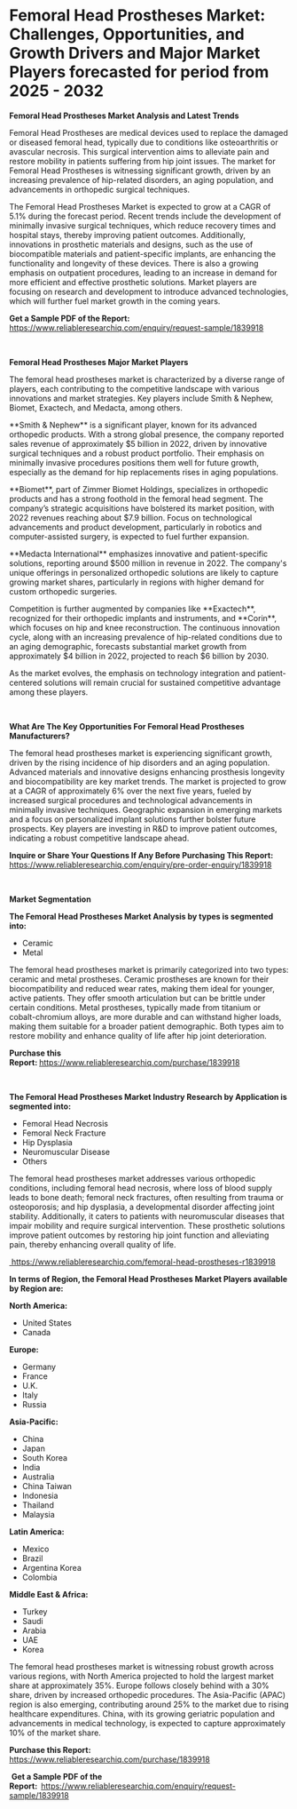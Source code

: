 <p><h1>Femoral Head Prostheses Market: Challenges, Opportunities, and Growth Drivers and Major Market Players forecasted for period from 2025 - 2032</h1></p><p><strong>Femoral Head Prostheses Market Analysis and Latest Trends</strong></p>
<p><p>Femoral Head Prostheses are medical devices used to replace the damaged or diseased femoral head, typically due to conditions like osteoarthritis or avascular necrosis. This surgical intervention aims to alleviate pain and restore mobility in patients suffering from hip joint issues. The market for Femoral Head Prostheses is witnessing significant growth, driven by an increasing prevalence of hip-related disorders, an aging population, and advancements in orthopedic surgical techniques.</p><p>The Femoral Head Prostheses Market is expected to grow at a CAGR of 5.1% during the forecast period. Recent trends include the development of minimally invasive surgical techniques, which reduce recovery times and hospital stays, thereby improving patient outcomes. Additionally, innovations in prosthetic materials and designs, such as the use of biocompatible materials and patient-specific implants, are enhancing the functionality and longevity of these devices. There is also a growing emphasis on outpatient procedures, leading to an increase in demand for more efficient and effective prosthetic solutions. Market players are focusing on research and development to introduce advanced technologies, which will further fuel market growth in the coming years.</p></p>
<p><strong>Get a Sample PDF of the Report:&nbsp;</strong> <a href="https://www.reliableresearchiq.com/enquiry/request-sample/1839918?utm_campaign=3112&utm_medium=2&utm_source=Github&utm_content=ia&utm_term=14042025&utm_id=femoral-head-prostheses">https://www.reliableresearchiq.com/enquiry/request-sample/1839918</a></p>
<p>&nbsp;</p>
<p><strong>Femoral Head Prostheses Major Market Players</strong></p>
<p><p>The femoral head prostheses market is characterized by a diverse range of players, each contributing to the competitive landscape with various innovations and market strategies. Key players include Smith & Nephew, Biomet, Exactech, and Medacta, among others.</p><p>**Smith & Nephew** is a significant player, known for its advanced orthopedic products. With a strong global presence, the company reported sales revenue of approximately $5 billion in 2022, driven by innovative surgical techniques and a robust product portfolio. Their emphasis on minimally invasive procedures positions them well for future growth, especially as the demand for hip replacements rises in aging populations.</p><p>**Biomet**, part of Zimmer Biomet Holdings, specializes in orthopedic products and has a strong foothold in the femoral head segment. The company’s strategic acquisitions have bolstered its market position, with 2022 revenues reaching about $7.9 billion. Focus on technological advancements and product development, particularly in robotics and computer-assisted surgery, is expected to fuel further expansion.</p><p>**Medacta International** emphasizes innovative and patient-specific solutions, reporting around $500 million in revenue in 2022. The company's unique offerings in personalized orthopedic solutions are likely to capture growing market shares, particularly in regions with higher demand for custom orthopedic surgeries.</p><p>Competition is further augmented by companies like **Exactech**, recognized for their orthopedic implants and instruments, and **Corin**, which focuses on hip and knee reconstruction. The continuous innovation cycle, along with an increasing prevalence of hip-related conditions due to an aging demographic, forecasts substantial market growth from approximately $4 billion in 2022, projected to reach $6 billion by 2030.</p><p>As the market evolves, the emphasis on technology integration and patient-centered solutions will remain crucial for sustained competitive advantage among these players.</p></p>
<p>&nbsp;</p>
<p><strong>What Are The Key Opportunities For Femoral Head Prostheses Manufacturers?</strong></p>
<p><p>The femoral head prostheses market is experiencing significant growth, driven by the rising incidence of hip disorders and an aging population. Advanced materials and innovative designs enhancing prosthesis longevity and biocompatibility are key market trends. The market is projected to grow at a CAGR of approximately 6% over the next five years, fueled by increased surgical procedures and technological advancements in minimally invasive techniques. Geographic expansion in emerging markets and a focus on personalized implant solutions further bolster future prospects. Key players are investing in R&D to improve patient outcomes, indicating a robust competitive landscape ahead.</p></p>
<p><strong>Inquire or Share Your Questions If Any Before Purchasing This Report:</strong> <a href="https://www.reliableresearchiq.com/enquiry/pre-order-enquiry/1839918?utm_campaign=3112&utm_medium=2&utm_source=Github&utm_content=ia&utm_term=14042025&utm_id=femoral-head-prostheses">https://www.reliableresearchiq.com/enquiry/pre-order-enquiry/1839918</a></p>
<p>&nbsp;</p>
<p><strong>Market Segmentation</strong></p>
<p><strong>The Femoral Head Prostheses Market Analysis by types is segmented into:</strong></p>
<p><ul><li>Ceramic</li><li>Metal</li></ul></p>
<p><p>The femoral head prostheses market is primarily categorized into two types: ceramic and metal prostheses. Ceramic prostheses are known for their biocompatibility and reduced wear rates, making them ideal for younger, active patients. They offer smooth articulation but can be brittle under certain conditions. Metal prostheses, typically made from titanium or cobalt-chromium alloys, are more durable and can withstand higher loads, making them suitable for a broader patient demographic. Both types aim to restore mobility and enhance quality of life after hip joint deterioration.</p></p>
<p><strong>Purchase this Report:&nbsp;</strong><a href="https://www.reliableresearchiq.com/purchase/1839918?utm_campaign=3112&utm_medium=2&utm_source=Github&utm_content=ia&utm_term=14042025&utm_id=femoral-head-prostheses">https://www.reliableresearchiq.com/purchase/1839918</a></p>
<p>&nbsp;</p>
<p><strong>The Femoral Head Prostheses Market Industry Research by Application is segmented into:</strong></p>
<p><ul><li>Femoral Head Necrosis</li><li>Femoral Neck Fracture</li><li>Hip Dysplasia</li><li>Neuromuscular Disease</li><li>Others</li></ul></p>
<p><p>The femoral head prostheses market addresses various orthopedic conditions, including femoral head necrosis, where loss of blood supply leads to bone death; femoral neck fractures, often resulting from trauma or osteoporosis; and hip dysplasia, a developmental disorder affecting joint stability. Additionally, it caters to patients with neuromuscular diseases that impair mobility and require surgical intervention. These prosthetic solutions improve patient outcomes by restoring hip joint function and alleviating pain, thereby enhancing overall quality of life.</p></p>
<p><a href="https://www.reliableresearchiq.com/femoral-head-prostheses-r1839918?utm_campaign=3112&utm_medium=2&utm_source=Github&utm_content=ia&utm_term=14042025&utm_id=femoral-head-prostheses">&nbsp;https://www.reliableresearchiq.com/femoral-head-prostheses-r1839918</a></p>
<p><strong>In terms of Region, the Femoral Head Prostheses Market Players available by Region are:</strong></p>
<p>
    <p> <strong> North America: </strong>
        <ul>
            <li>United States</li>
            <li>Canada</li>
        </ul>
        </p> 
    <p> <strong> Europe: </strong>
        <ul>
            <li>Germany</li>
            <li>France</li>
            <li>U.K.</li>
            <li>Italy</li>
            <li>Russia</li>
        </ul>
        </p> 
    <p> <strong> Asia-Pacific: </strong>
        <ul>
            <li>China</li>
            <li>Japan</li>
            <li>South Korea</li>
            <li>India</li>
            <li>Australia</li>
            <li>China Taiwan</li>
            <li>Indonesia</li>
            <li>Thailand</li>
            <li>Malaysia</li>
        </ul>
        </p> 
    <p> <strong> Latin America: </strong>
        <ul>
            <li>Mexico</li>
            <li>Brazil</li>
            <li>Argentina Korea</li>
            <li>Colombia</li>
        </ul>
        </p> 
    <p> <strong> Middle East & Africa: </strong>
        <ul>
            <li>Turkey</li>
            <li>Saudi</li>
            <li>Arabia</li>
            <li>UAE</li>
            <li>Korea</li>
        </ul>
    </p>
    </p>
<p><p>The femoral head prostheses market is witnessing robust growth across various regions, with North America projected to hold the largest market share at approximately 35%. Europe follows closely behind with a 30% share, driven by increased orthopedic procedures. The Asia-Pacific (APAC) region is also emerging, contributing around 25% to the market due to rising healthcare expenditures. China, with its growing geriatric population and advancements in medical technology, is expected to capture approximately 10% of the market share.</p></p>
<p><strong>Purchase this Report: </strong><a href="https://www.reliableresearchiq.com/purchase/1839918?utm_campaign=3112&utm_medium=2&utm_source=Github&utm_content=ia&utm_term=14042025&utm_id=femoral-head-prostheses">https://www.reliableresearchiq.com/purchase/1839918</a></p>
<p>&nbsp;<strong>Get a Sample PDF of the Report:&nbsp;&nbsp;</strong><a href="https://www.reliableresearchiq.com/enquiry/request-sample/1839918?utm_campaign=3112&utm_medium=2&utm_source=Github&utm_content=ia&utm_term=14042025&utm_id=femoral-head-prostheses">https://www.reliableresearchiq.com/enquiry/request-sample/1839918</a></p>
<p><strong></strong></p>
<p><p></p><p></p><p></p></p>